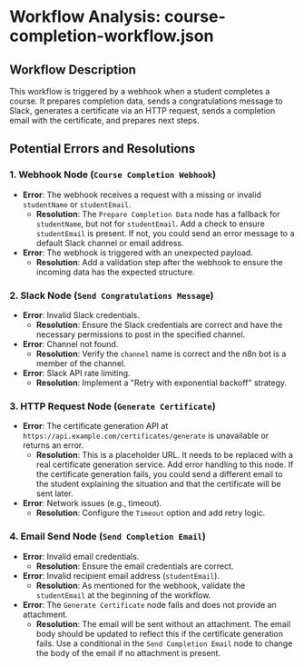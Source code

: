 # Workflow Analysis: course-completion-workflow.json

## Workflow Description

This workflow is triggered by a webhook when a student completes a course. It prepares completion data, sends a congratulations message to Slack, generates a certificate via an HTTP request, sends a completion email with the certificate, and prepares next steps.

## Potential Errors and Resolutions

### 1. Webhook Node (`Course Completion Webhook`)

*   **Error**: The webhook receives a request with a missing or invalid `studentName` or `studentEmail`.
    *   **Resolution**: The `Prepare Completion Data` node has a fallback for `studentName`, but not for `studentEmail`. Add a check to ensure `studentEmail` is present. If not, you could send an error message to a default Slack channel or email address.
*   **Error**: The webhook is triggered with an unexpected payload.
    *   **Resolution**: Add a validation step after the webhook to ensure the incoming data has the expected structure.

### 2. Slack Node (`Send Congratulations Message`)

*   **Error**: Invalid Slack credentials.
    *   **Resolution**: Ensure the Slack credentials are correct and have the necessary permissions to post in the specified channel.
*   **Error**: Channel not found.
    *   **Resolution**: Verify the `channel` name is correct and the n8n bot is a member of the channel.
*   **Error**: Slack API rate limiting.
    *   **Resolution**: Implement a "Retry with exponential backoff" strategy.

### 3. HTTP Request Node (`Generate Certificate`)

*   **Error**: The certificate generation API at `https://api.example.com/certificates/generate` is unavailable or returns an error.
    *   **Resolution**: This is a placeholder URL. It needs to be replaced with a real certificate generation service. Add error handling to this node. If the certificate generation fails, you could send a different email to the student explaining the situation and that the certificate will be sent later.
*   **Error**: Network issues (e.g., timeout).
    *   **Resolution**: Configure the `Timeout` option and add retry logic.

### 4. Email Send Node (`Send Completion Email`)

*   **Error**: Invalid email credentials.
    *   **Resolution**: Ensure the email credentials are correct.
*   **Error**: Invalid recipient email address (`studentEmail`).
    *   **Resolution**: As mentioned for the webhook, validate the `studentEmail` at the beginning of the workflow.
*   **Error**: The `Generate Certificate` node fails and does not provide an attachment.
    *   **Resolution**: The email will be sent without an attachment. The email body should be updated to reflect this if the certificate generation fails. Use a conditional in the `Send Completion Email` node to change the body of the email if no attachment is present.
